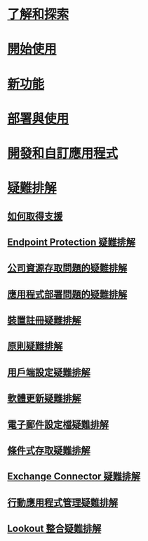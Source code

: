 # [了解和探索](/intune/understand-explore/introduction-to-microsoft-intune)
# [開始使用](/intune/get-started/what-to-know-before-you-start-microsoft-intune)
# [新功能](/intune/whats-new/whats-new-in-microsoft-intune)
<!-- # [Plan and Design](/intune/plan-design/ways-to-do-enterprise-mobility) -->
# [部署與使用](/intune/deploy-use/overview-of-device-and-app-lifecycles-in-microsoft-intune)
# [開發和自訂應用程式](/intune/develop/intune-app-sdk)

# [疑難排解](general-troubleshooting-tips-for-microsoft-intune.md)
## [如何取得支援](how-to-get-support-for-microsoft-intune.md)
## [Endpoint Protection 疑難排解](Troubleshoot-Endpoint-Protection-in-microsoft-intune.md)
## [公司資源存取問題的疑難排解](Troubleshoot-company-resource-access-problems-with-microsoft-intune.md)
## [應用程式部署問題的疑難排解](Troubleshoot-app-deployment-problems-in-microsoft-intune.md)
## [裝置註冊疑難排解](troubleshoot-device-enrollment-in-intune.md)
## [原則疑難排解](Troubleshoot-policies-in-microsoft-intune.md)
## [用戶端設定疑難排解](Troubleshoot-client-setup-in-microsoft-intune.md)
## [軟體更新疑難排解](Troubleshoot-software-updates-in-microsoft-intune.md)
## [電子郵件設定檔疑難排解](Troubleshoot-email-profiles-in-microsoft-intune.md)
## [條件式存取疑難排解](troubleshoot-conditional-access.md)
## [Exchange Connector 疑難排解](troubleshoot-exchange-connector.md)

## [行動應用程式管理疑難排解](troubleshoot-mam.md)

## [Lookout 整合疑難排解](troubleshooting-lookout-integration.md)


<!--HONumber=Nov16_HO2-->


